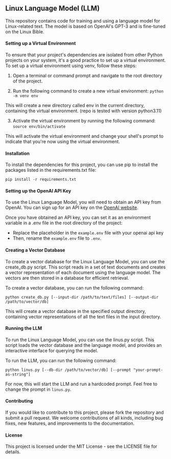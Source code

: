 ## Linux Language Model (LLM)
This repository contains code for training and using a language model for Linux-related text. The model is based on OpenAI's GPT-3 and is fine-tuned on the Linux Bible.

#### Setting up a Virtual Environment
To ensure that your project's dependencies are isolated from other Python projects on your system, it's a good practice to set up a virtual environment. To set up a virtual environment using venv, follow these steps:

1. Open a terminal or command prompt and navigate to the root directory of the project.

2. Run the following command to create a new virtual environment:
 `python -m venv env`

This will create a new directory called env in the current directory, containing the virtual environment. (repo is tested with version python3.11)

3. Activate the virtual environment by running the following command:
`source env/bin/activate` 

This will activate the virtual environment and change your shell's prompt to indicate that you're now using the virtual environment.

#### Installation
To install the dependencies for this project, you can use pip to install the packages listed in the requirements.txt file:

`pip install -r requirements.txt`

#### Setting up the OpenAI API Key
To use the Linux Language Model, you will need to obtain an API key from OpenAI. You can sign up for an API key on the [OpenAI website](https://platform.openai.com/overview).

Once you have obtained an API key, you can set it as an environment variable in a .env file in the root directory of the project: 
- Replace the placeholder in the `example.env` file with your openai api key
- Then, rename the `example.env` file to `.env`.

#### Creating a Vector Database
To create a vector database for the Linux Language Model, you can use the create_db.py script. This script reads in a set of text documents and creates a vector representation of each document using the language model. The vectors are then stored in a database for efficient retrieval.

To create a vector database, you can run the following command:

`python create_db.py [--input-dir /path/to/text/files] [--output-dir /path/to/vector/db]`

This will create a vector database in the specified output directory, containing vector representations of all the text files in the input directory.

#### Running the LLM
To run the Linux Language Model, you can use the linus.py script. This script loads the vector database and the language model, and provides an interactive interface for querying the model.

To run the LLM, you can run the following command:

`python linus.py [--db-dir /path/to/vector/db] [--prompt "your-prompt-as-string"]`

For now, this will start the LLM and run a hardcoded prompt. Feel free to change the prompt in `linus.py`.

#### Contributing
If you would like to contribute to this project, please fork the repository and submit a pull request. We welcome contributions of all kinds, including bug fixes, new features, and improvements to the documentation.

#### License
This project is licensed under the MIT License - see the LICENSE file for details.
